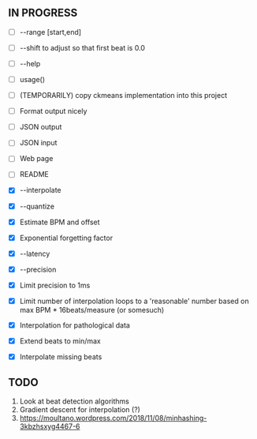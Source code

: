 ## IN PROGRESS

- [ ] --range [start,end]
- [ ] --shift to adjust so that first beat is 0.0
- [ ] --help
- [ ] usage()
- [ ] (TEMPORARILY) copy ckmeans implementation into this project
- [ ] Format output nicely
- [ ] JSON output
- [ ] JSON input
- [ ] Web page
- [ ] README

- [x] --interpolate
- [x] --quantize
- [x] Estimate BPM and offset
- [x] Exponential forgetting factor
- [x] --latency
- [x] --precision
- [x] Limit precision to 1ms
- [x] Limit number of interpolation loops to a 'reasonable' number based on max BPM * 16beats/measure (or somesuch)
- [x] Interpolation for pathological data
- [x] Extend beats to min/max
- [x] Interpolate missing beats

## TODO

1. Look at beat detection algorithms
2. Gradient descent for interpolation (?)
3. https://moultano.wordpress.com/2018/11/08/minhashing-3kbzhsxyg4467-6
